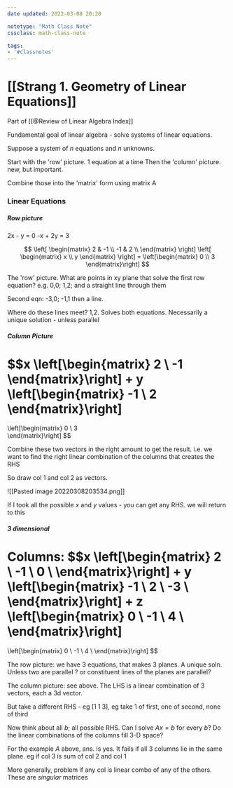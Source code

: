 ```yaml
---
date updated: 2022-03-08 20:20

notetype: "Math Class Note"
cssclass: math-class-note

tags: 
- '#classnotes'
---
```


# [[Strang 1. Geometry of Linear Equations]]
Part of [[@Review of Linear Algebra Index]]

Fundamental goal of linear algebra - solve systems of linear equations. 

Suppose a system of $n$ equations and $n$ unknowns. 

Start with the 'row' picture. 1 equation at a time
Then the 'column' picture. new, but important.

Combine those into the 'matrix' form using matrix A

### Linear Equations

##### Row picture

2x - y = 0
-x + 2y = 3

$$
\left[
\begin{matrix}
2 & -1 \\
-1 & 2 \\
\end{matrix}
\right]
\left[
\begin{matrix} x \\ y \end{matrix}
\right]
= \left[\begin{matrix} 0 \\ 3 \end{matrix}\right]
$$

The 'row' picture. What are points in xy plane that solve the first row equation? e.g. 0,0; 1,2; and a straight line through them

Second eqn: -3,0; -1,1 then a line. 

Where do these lines meet? 1,2. Solves both equations. Necessarily a unique solution - unless parallel

##### Column Picture

$$x \left[\begin{matrix}
2 \\ -1
\end{matrix}\right] + 
y \left[\begin{matrix}
-1 \\ 2
\end{matrix}\right]
 = 
\left[\begin{matrix}
0 \\ 3	
\end{matrix}\right]
$$

Combine these two vectors in the right amount to get the result. i.e. we want to find the right linear combination of the columns that creates the RHS

So draw col 1 and col 2 as vectors. 

![[Pasted image 20220308203534.png]]

If I took all the possible $x$ and $y$ values - you can get any RHS. we will return to this


##### 3 dimensional 



Columns: 
$$x \left[\begin{matrix}
2 \\ -1 \\ 0 \\ 
\end{matrix}\right] + 
y \left[\begin{matrix}
-1 \\ 2 \\ -3 \\
\end{matrix}\right] + 
z \left[\begin{matrix}
0 \\ -1 \\ 4 \\
\end{matrix}\right]
 = 
\left[\begin{matrix}
0 \\ -1 \\ 4 \\
\end{matrix}\right]
$$


The row picture: we have 3 equations, that makes 3 planes. A unique soln. Unless two are parallel ? or constituent lines of the planes are parallel?

The column picture: see above. The LHS is a linear combination of 3 vectors, each a 3d vector. 


But take a different RHS - eg $[1 \; 1 \; 3]$, eg take 1 of first, one of second, none of third


Now think about all $b$; all possible RHS. Can I solve $Ax = b$ for every $b$? Do the linear combinations of the columns fill 3-D space? 

For the example $A$ above, ans. is yes. It fails if all 3 columns lie in the same plane. eg if col 3 is sum of col 2 and col 1

More generally, problem if any col is linear combo of any of the others. These are _singular_ matrices


